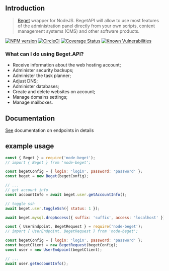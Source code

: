 ## Introduction

> [Beget](https://beget.com/en) wrapper for NodeJS. BegetAPI will allow to use most features of the administration panel directly from your own scripts, content management systems (CMS) and other software products.

<!-- [![npm package](https://nodei.co/npm/node-beget.png?downloads=true&downloadRank=true&stars=true)](https://nodei.co/npm/node-beget/) -->

[![NPM version](https://badge.fury.io/js/node-beget.png)](http://badge.fury.io/js/node-beget)
[![CircleCI](https://circleci.com/gh/olehcambel/node-beget.svg?style=svg)](https://circleci.com/gh/olehcambel/node-beget)
[![Coverage Status](https://coveralls.io/repos/github/olehcambel/node-beget/badge.svg?branch=master)](https://coveralls.io/github/olehcambel/node-beget?branch=master)
[![Known Vulnerabilities](https://snyk.io/test/github/olehcambel/node-beget/badge.svg?targetFile=package.json)](https://snyk.io/test/github/olehcambel/node-beget?targetFile=package.json)

### What can I do using Beget.API?

-   Receive information about the web hosting account;
-   Administer security backups;
-   Administer the task planner;
-   Adjust DNS;
-   Administer databases;
-   Create and delete websites on account;
-   Manage domains settings;
-   Manage mailboxes.

## Documentation

[See](./docs/globals.md) documentation on endpoints in details

## example usage

```js
const { Beget } = require('node-beget');
// import { Beget } from 'node-beget';

const begetConfig = { login: 'login', password: 'password' };
const beget = new Beget(begetConfig);

// ...
// get account info
const accountInfo = await beget.user.getAccountInfo();

// toggle ssh
await beget.user.toggleSsh({ status: 1 });

await beget.mysql.dropAccess({ suffix: 'suffix', access: 'localhost' });
```

```js
const { UserEndpoint, BegetRequest } = require('node-beget');
// import { UserEndpoint, BegetRequest } from 'node-beget';

const begetConfig = { login: 'login', password: 'password' };
const begetClient = new BegetRequest(begetConfig);
const user = new UserEndpoint(begetClient);

// ...
await user.getAccountInfo();
```
